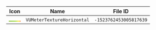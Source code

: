 | Icon | Name | File ID |
| ---  | ---  | ---     |
| ![](VUMeterTextureHorizontal.png) | `VUMeterTextureHorizontal` | `-1523762453005817639` |
